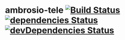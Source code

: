 # ambrosio-tele [![Build Status](https://travis-ci.org/hashashin/ambrosio-tele.svg?branch=master)](https://travis-ci.org/hashashin/ambrosio-tele) [![dependencies Status](https://david-dm.org/hashashin/ambrosio-tele/status.svg)](https://david-dm.org/hashashin/ambrosio-tele) [![devDependencies Status](https://david-dm.org/hashashin/ambrosio-tele/dev-status.svg)](https://david-dm.org/hashashin/ambrosio-tele?type=dev)

